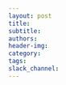 ```yaml
---
layout: post
title:      
subtitle:   
authors:   
header-img:
category:
tags:
slack_channel:
---
```

